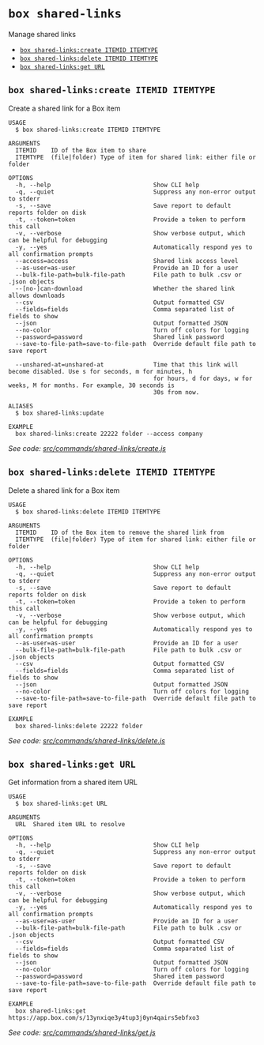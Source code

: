 `box shared-links`
==================

Manage shared links

* [`box shared-links:create ITEMID ITEMTYPE`](#box-shared-linkscreate-itemid-itemtype)
* [`box shared-links:delete ITEMID ITEMTYPE`](#box-shared-linksdelete-itemid-itemtype)
* [`box shared-links:get URL`](#box-shared-linksget-url)

## `box shared-links:create ITEMID ITEMTYPE`

Create a shared link for a Box item

```
USAGE
  $ box shared-links:create ITEMID ITEMTYPE

ARGUMENTS
  ITEMID    ID of the Box item to share
  ITEMTYPE  (file|folder) Type of item for shared link: either file or folder

OPTIONS
  -h, --help                             Show CLI help
  -q, --quiet                            Suppress any non-error output to stderr
  -s, --save                             Save report to default reports folder on disk
  -t, --token=token                      Provide a token to perform this call
  -v, --verbose                          Show verbose output, which can be helpful for debugging
  -y, --yes                              Automatically respond yes to all confirmation prompts
  --access=access                        Shared link access level
  --as-user=as-user                      Provide an ID for a user
  --bulk-file-path=bulk-file-path        File path to bulk .csv or .json objects
  --[no-]can-download                    Whether the shared link allows downloads
  --csv                                  Output formatted CSV
  --fields=fields                        Comma separated list of fields to show
  --json                                 Output formatted JSON
  --no-color                             Turn off colors for logging
  --password=password                    Shared link password
  --save-to-file-path=save-to-file-path  Override default file path to save report

  --unshared-at=unshared-at              Time that this link will become disabled. Use s for seconds, m for minutes, h
                                         for hours, d for days, w for weeks, M for months. For example, 30 seconds is
                                         30s from now.

ALIASES
  $ box shared-links:update

EXAMPLE
  box shared-links:create 22222 folder --access company
```

_See code: [src/commands/shared-links/create.js](https://github.com/box/boxcli/blob/v3.0.0/src/commands/shared-links/create.js)_

## `box shared-links:delete ITEMID ITEMTYPE`

Delete a shared link for a Box item

```
USAGE
  $ box shared-links:delete ITEMID ITEMTYPE

ARGUMENTS
  ITEMID    ID of the Box item to remove the shared link from
  ITEMTYPE  (file|folder) Type of item for shared link: either file or folder

OPTIONS
  -h, --help                             Show CLI help
  -q, --quiet                            Suppress any non-error output to stderr
  -s, --save                             Save report to default reports folder on disk
  -t, --token=token                      Provide a token to perform this call
  -v, --verbose                          Show verbose output, which can be helpful for debugging
  -y, --yes                              Automatically respond yes to all confirmation prompts
  --as-user=as-user                      Provide an ID for a user
  --bulk-file-path=bulk-file-path        File path to bulk .csv or .json objects
  --csv                                  Output formatted CSV
  --fields=fields                        Comma separated list of fields to show
  --json                                 Output formatted JSON
  --no-color                             Turn off colors for logging
  --save-to-file-path=save-to-file-path  Override default file path to save report

EXAMPLE
  box shared-links:delete 22222 folder
```

_See code: [src/commands/shared-links/delete.js](https://github.com/box/boxcli/blob/v3.0.0/src/commands/shared-links/delete.js)_

## `box shared-links:get URL`

Get information from a shared item URL

```
USAGE
  $ box shared-links:get URL

ARGUMENTS
  URL  Shared item URL to resolve

OPTIONS
  -h, --help                             Show CLI help
  -q, --quiet                            Suppress any non-error output to stderr
  -s, --save                             Save report to default reports folder on disk
  -t, --token=token                      Provide a token to perform this call
  -v, --verbose                          Show verbose output, which can be helpful for debugging
  -y, --yes                              Automatically respond yes to all confirmation prompts
  --as-user=as-user                      Provide an ID for a user
  --bulk-file-path=bulk-file-path        File path to bulk .csv or .json objects
  --csv                                  Output formatted CSV
  --fields=fields                        Comma separated list of fields to show
  --json                                 Output formatted JSON
  --no-color                             Turn off colors for logging
  --password=password                    Shared item password
  --save-to-file-path=save-to-file-path  Override default file path to save report

EXAMPLE
  box shared-links:get https://app.box.com/s/13ynxiqe3y4tup3j0yn4qairs5ebfxo3
```

_See code: [src/commands/shared-links/get.js](https://github.com/box/boxcli/blob/v3.0.0/src/commands/shared-links/get.js)_

